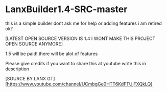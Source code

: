 # LanxBuilder1.4-SRC-master
this is a simple builder dont ask me for help or adding features i am retired ok?

[LATEST OPEN SOURCE VERSION IS 1.4 I WONT MAKE THIS PROJECT OPEN SOURCE ANYMORE]

1.5 will be paid! there will be alot of features

Please give credits if you want to share this at youtube write this in description

[SOURCE BY LANX GT]
[https://www.youtube.com/channel/UCmbgGe0HTT6KdFTUjFXQkLQ]
